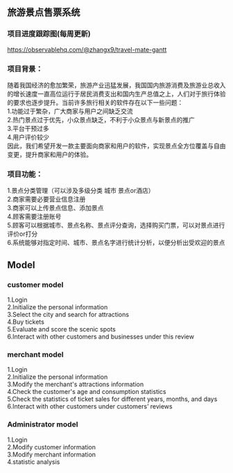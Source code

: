 
## 旅游景点售票系统
### 项目进度跟踪图(每周更新)
https://observablehq.com/@zhangx9/travel-mate-gantt
### 项目背景：
随着我国经济的愈加繁荣，旅游产业迅猛发展，我国国内旅游消费及旅游业总收入的增长速度一直高位运行于居民消费支出和国内生产总值之上，人们对于旅行体验的要求也逐步提升。当前许多旅行相关的软件存在以下一些问题：<br />
1.功能过于繁杂，广大商家与用户之间缺乏交流 <br />
2.热门景点过于优先，小众景点缺乏，不利于小众景点与新景点的推广 <br />
3.平台干预过多 <br />
4.用户评价较少 <br />
因此，我们希望开发一款主要面向商家和用户的软件，实现景点全方位覆盖与自由变更，提升商家和用户的体验。

### 项目功能：
1.景点分类管理（可以涉及多级分类 城市 景点or酒店）<br />
2.商家需要必要营业信息注册<br />
3.商家可以上传景点信息、添加景点<br />
4.顾客需要注册账号<br />
5.顾客可以根据城市、景点名称、景点评分查询，选择购买门票，可以对景点进行评价or打分<br />
6.系统能够对指定时间、城市、景点名字进行统计分析，以便分析出受欢迎的景点<br />

## Model
### customer model
1.Login <br />
2.Initialize the personal information <br />
3.Select the city and search for attractions <br />
4.Buy tickets <br />
5.Evaluate and score the scenic spots <br />
6.Interact with other customers and businesses under this review <br />

### merchant model
1.Login <br />
2.Initialize the personal information <br />
3.Modify the merchant's attractions information <br />
4.Check the customer's age and consumption statistics <br />
5.Check the statistics of ticket sales for different years, months, and days <br />
6.Interact with other customers under customers’ reviews <br />


### Administrator model
1.Login <br />
2.Modify customer information <br />
3.Modify merchant information <br />
4.statistic analysis <br />

